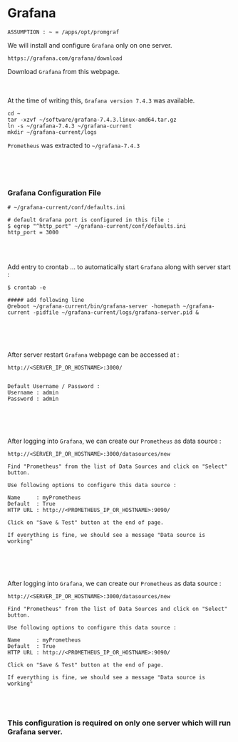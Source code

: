 # Grafana

` ASSUMPTION : ~ = /apps/opt/promgraf `

We will install and configure ` Grafana ` only on one server.

```
https://grafana.com/grafana/download
```

Download ` Grafana ` from this webpage. <br><br><br>

At the time of writing this, ` Grafana version 7.4.3 ` was available. <br>

```
cd ~
tar -xzvf ~/software/grafana-7.4.3.linux-amd64.tar.gz
ln -s ~/grafana-7.4.3 ~/grafana-current
mkdir ~/grafana-current/logs
```

` Prometheus ` was extracted to ` ~/grafana-7.4.3 `

<br><br><br>

### Grafana Configuration File

```
# ~/grafana-current/conf/defaults.ini

# default Grafana port is configured in this file :
$ egrep "^http_port" ~/grafana-current/conf/defaults.ini
http_port = 3000
```

<br><br>

Add entry to crontab ... to automatically start ` Grafana ` along with server start :

```
$ crontab -e

##### add following line
@reboot	~/grafana-current/bin/grafana-server -homepath ~/grafana-current -pidfile ~/grafana-current/logs/grafana-server.pid &
```

<br><br><br>

After server restart ` Grafana ` webpage can be accessed at :

```
http://<SERVER_IP_OR_HOSTNAME>:3000/


Default Username / Password :
Username : admin
Password : admin
```

<br><br><br>

After logging into ` Grafana `, we can create our ` Prometheus ` as data source :

```
http://<SERVER_IP_OR_HOSTNAME>:3000/datasources/new

Find "Prometheus" from the list of Data Sources and click on "Select" button.

Use following options to configure this data source :

Name     : myPrometheus
Default  : True
HTTP URL : http://<PROMETHEUS_IP_OR_HOSTNAME>:9090/

Click on "Save & Test" button at the end of page.

If everything is fine, we should see a message "Data source is working"
```

<br><br><br>

After logging into ` Grafana `, we can create our ` Prometheus ` as data source :

```
http://<SERVER_IP_OR_HOSTNAME>:3000/datasources/new

Find "Prometheus" from the list of Data Sources and click on "Select" button.

Use following options to configure this data source :

Name     : myPrometheus
Default  : True
HTTP URL : http://<PROMETHEUS_IP_OR_HOSTNAME>:9090/

Click on "Save & Test" button at the end of page.

If everything is fine, we should see a message "Data source is working"
```


<br><br>



### This configuration is required on only one server which will run Grafana server.

<br>

